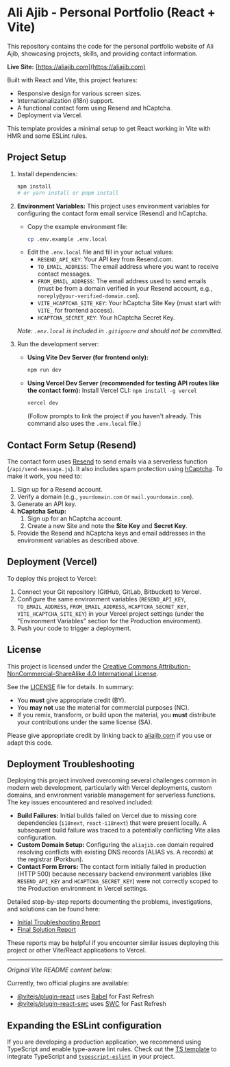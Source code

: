 # Ali Ajib - Personal Portfolio (React + Vite)

This repository contains the code for the personal portfolio website of Ali Ajib, showcasing projects, skills, and providing contact information.

**Live Site:** [https://aliajib.com](https://aliajib.com)

Built with React and Vite, this project features:
*   Responsive design for various screen sizes.
*   Internationalization (i18n) support.
*   A functional contact form using Resend and hCaptcha.
*   Deployment via Vercel.

This template provides a minimal setup to get React working in Vite with HMR and some ESLint rules.

## Project Setup

1.  Install dependencies:
    ```bash
    npm install
    # or yarn install or pnpm install
    ```

2.  **Environment Variables:**
    This project uses environment variables for configuring the contact form email service (Resend) and hCaptcha.

    *   Copy the example environment file:
        ```bash
        cp .env.example .env.local
        ```
    *   Edit the `.env.local` file and fill in your actual values:
        *   `RESEND_API_KEY`: Your API key from Resend.com.
        *   `TO_EMAIL_ADDRESS`: The email address where you want to receive contact messages.
        *   `FROM_EMAIL_ADDRESS`: The email address used to send emails (must be from a domain verified in your Resend account, e.g., `noreply@your-verified-domain.com`).
        *   `VITE_HCAPTCHA_SITE_KEY`: Your hCaptcha Site Key (must start with `VITE_` for frontend access).
        *   `HCAPTCHA_SECRET_KEY`: Your hCaptcha Secret Key.

    *Note: `.env.local` is included in `.gitignore` and should not be committed.* 

3.  Run the development server:
    *   **Using Vite Dev Server (for frontend only):**
        ```bash
        npm run dev
        ```
    *   **Using Vercel Dev Server (recommended for testing API routes like the contact form):**
        Install Vercel CLI: `npm install -g vercel`
        ```bash
        vercel dev
        ```
        (Follow prompts to link the project if you haven't already. This command also uses the `.env.local` file.)

## Contact Form Setup (Resend)

The contact form uses [Resend](https://resend.com/) to send emails via a serverless function (`/api/send-message.js`). It also includes spam protection using [hCaptcha](https://hcaptcha.com/). To make it work, you need to:

1.  Sign up for a Resend account.
2.  Verify a domain (e.g., `yourdomain.com` or `mail.yourdomain.com`).
3.  Generate an API key.
4.  **hCaptcha Setup:**
    1. Sign up for an hCaptcha account.
    2. Create a new Site and note the **Site Key** and **Secret Key**.
5.  Provide the Resend and hCaptcha keys and email addresses in the environment variables as described above.

## Deployment (Vercel)

To deploy this project to Vercel:

1.  Connect your Git repository (GitHub, GitLab, Bitbucket) to Vercel.
2.  Configure the same environment variables (`RESEND_API_KEY`, `TO_EMAIL_ADDRESS`, `FROM_EMAIL_ADDRESS`, `HCAPTCHA_SECRET_KEY`, `VITE_HCAPTCHA_SITE_KEY`) in your Vercel project settings (under the "Environment Variables" section for the Production environment).
3.  Push your code to trigger a deployment.

## License

This project is licensed under the [Creative Commons Attribution-NonCommercial-ShareAlike 4.0 International License](./LICENSE).

See the [LICENSE](./LICENSE) file for details. In summary:
- You **must** give appropriate credit (BY).
- You **may not** use the material for commercial purposes (NC).
- If you remix, transform, or build upon the material, you **must** distribute your contributions under the same license (SA).

Please give appropriate credit by linking back to [aliajib.com](https://aliajib.com) if you use or adapt this code.

## Deployment Troubleshooting

Deploying this project involved overcoming several challenges common in modern web development, particularly with Vercel deployments, custom domains, and environment variable management for serverless functions. The key issues encountered and resolved included:

*   **Build Failures:** Initial builds failed on Vercel due to missing core dependencies (`i18next`, `react-i18next`) that were present locally. A subsequent build failure was traced to a potentially conflicting Vite alias configuration.
*   **Custom Domain Setup:** Configuring the `aliajib.com` domain required resolving conflicts with existing DNS records (ALIAS vs. A records) at the registrar (Porkbun).
*   **Contact Form Errors:** The contact form initially failed in production (HTTP 500) because necessary backend environment variables (like `RESEND_API_KEY` and `HCAPTCHA_SECRET_KEY`) were not correctly scoped to the Production environment in Vercel settings.

Detailed step-by-step reports documenting the problems, investigations, and solutions can be found here:

*   [Initial Troubleshooting Report](./vercel-build-troubleshooting.md)
*   [Final Solution Report](./vercel-deployment-solution-report.md)

These reports may be helpful if you encounter similar issues deploying this project or other Vite/React applications to Vercel.

---

*Original Vite README content below:* 

Currently, two official plugins are available:

- [@vitejs/plugin-react](https://github.com/vitejs/vite-plugin-react/blob/main/packages/plugin-react/README.md) uses [Babel](https://babeljs.io/) for Fast Refresh
- [@vitejs/plugin-react-swc](https://github.com/vitejs/vite-plugin-react-swc) uses [SWC](https://swc.rs/) for Fast Refresh

## Expanding the ESLint configuration

If you are developing a production application, we recommend using TypeScript and enable type-aware lint rules. Check out the [TS template](https://github.com/vitejs/vite/tree/main/packages/create-vite/template-react-ts) to integrate TypeScript and [`typescript-eslint`](https://typescript-eslint.io) in your project.
